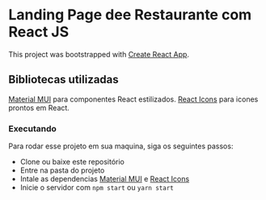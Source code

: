 # Landing Page dee Restaurante com React JS
This project was bootstrapped with [Create React App](https://github.com/facebook/create-react-app).

## Bibliotecas utilizadas
[Material MUI](https://mui.com) para componentes React estilizados.
[React Icons](https://react-icons.github.io/react-icons/) para icones prontos em React.



### Executando
Para rodar esse projeto em sua maquina, siga os seguintes passos:
  - Clone ou baixe este repositório
  - Entre na pasta do projeto
  - Intale as dependencias [Material MUI](https://mui.com/material-ui/getting-started/overview/) e [React Icons](https://react-icons.github.io/react-icons/)
  - Inicie o servidor com `npm start` ou `yarn start`


